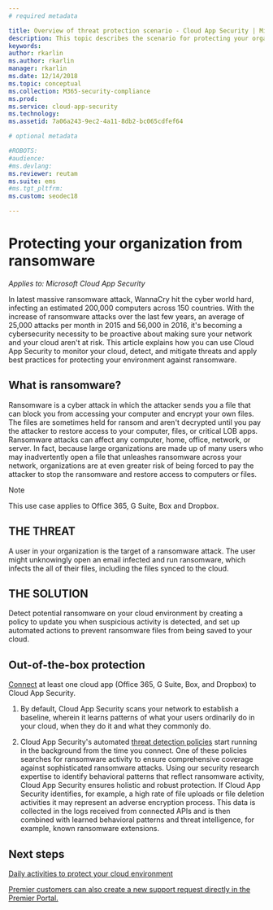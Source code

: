 ```yaml
---
# required metadata

title: Overview of threat protection scenario - Cloud App Security | Microsoft Docs
description: This topic describes the scenario for protecting your organization against threats in your cloud environment.
keywords:
author: rkarlin
ms.author: rkarlin
manager: rkarlin
ms.date: 12/14/2018
ms.topic: conceptual
ms.collection: M365-security-compliance
ms.prod:
ms.service: cloud-app-security
ms.technology:
ms.assetid: 7a06a243-9ec2-4a11-8db2-bc065cdfef64

# optional metadata

#ROBOTS:
#audience:
#ms.devlang:
ms.reviewer: reutam
ms.suite: ems
#ms.tgt_pltfrm:
ms.custom: seodec18

---
```

# Protecting your organization from ransomware

*Applies to: Microsoft Cloud App Security*

In latest massive ransomware attack, WannaCry hit the cyber world hard, infecting an estimated 200,000 computers across 150 countries. With the increase of ransomware attacks over the last few years, an average of 25,000 attacks per month in 2015 and 56,000 in 2016, it's becoming a cybersecurity necessity to be proactive about making sure your network and your cloud aren't at risk. This article explains how you can use Cloud App Security to monitor your cloud, detect, and mitigate threats and apply best practices for protecting your environment against ransomware.

## What is ransomware?
Ransomware is a cyber attack in which the attacker sends you a file that can block you from accessing your computer and encrypt your own files. The files are sometimes held for ransom and aren't decrypted until you pay the attacker to restore access to your computer, files, or critical LOB apps. Ransomware attacks can affect any computer, home, office, network, or server. In fact, because large organizations are made up of many users who may inadvertently open a file that unleashes ransomware across your network, organizations are at even greater risk of being forced to pay the attacker to stop the ransomware and restore access to computers or files.

>[!NOTE]
> This use case applies to Office 365, G Suite, Box and Dropbox.

## THE THREAT
A user in your organization is the target of a ransomware attack. The user might unknowingly open an email infected and run ransomware, which infects the all of their files, including the files synced to the cloud.

## THE SOLUTION
Detect potential ransomware on your cloud environment by creating a policy to update you when suspicious activity is detected, and set up automated actions to prevent ransomware files from being saved to your cloud.

## Out-of-the-box protection

[Connect](enable-instant-visibility-protection-and-governance-actions-for-your-apps.md) at least one cloud app (Office 365, G Suite, Box, and Dropbox) to Cloud App Security.

1.	By default, Cloud App Security scans your network to establish a baseline, wherein it learns patterns of what your users ordinarily do in your cloud, when they do it and what they commonly do. 

2. Cloud App Security's automated [threat detection policies](anomaly-detection-policy.md) start running in the background from the time you connect. One of these policies searches for ransomware activity to ensure comprehensive coverage against sophisticated ransomware attacks. Using our security research expertise to identify behavioral patterns that reflect ransomware activity, Cloud App Security ensures holistic and robust protection. If Cloud App Security identifies, for example, a high rate of file uploads or file deletion activities it may represent an adverse encryption process. This data is collected in the logs received from connected APIs and is then combined with learned behavioral patterns and threat intelligence, for example, known ransomware extensions. 




## Next steps 

[Daily activities to protect your cloud environment](daily-activities-to-protect-your-cloud-environment.md)   

[Premier customers can also create a new support request directly in the Premier Portal.](https://premier.microsoft.com/)  
  
  
